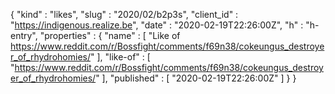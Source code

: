 {
  "kind" : "likes",
  "slug" : "2020/02/b2p3s",
  "client_id" : "https://indigenous.realize.be",
  "date" : "2020-02-19T22:26:00Z",
  "h" : "h-entry",
  "properties" : {
    "name" : [ "Like of https://www.reddit.com/r/Bossfight/comments/f69n38/cokeungus_destroyer_of_rhydrohomies/" ],
    "like-of" : [ "https://www.reddit.com/r/Bossfight/comments/f69n38/cokeungus_destroyer_of_rhydrohomies/" ],
    "published" : [ "2020-02-19T22:26:00Z" ]
  }
}
